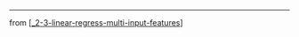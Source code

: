 
---
from [[_2-3-linear-regress-multi-input-features]]

[//begin]: # "Autogenerated link references for markdown compatibility"
[_2-3-linear-regress-multi-input-features]: _2-3-linear-regress-multi-input-features.md "_2-3-linear-regress-multi-input-features"
[//end]: # "Autogenerated link references"